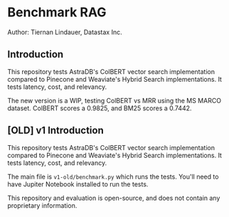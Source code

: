 # Benchmark RAG
Author: Tiernan Lindauer, Datastax Inc.

## Introduction

This repository tests AstraDB's ColBERT vector search implementation compared to Pinecone and Weaviate's Hybrid Search implementations. It tests latency, cost, and relevancy.

The new version is a WIP, testing ColBERT vs MRR using the MS MARCO dataset. ColBERT scores a 0.9825, and BM25 scores a 0.7442. 

## [OLD] v1 Introduction
This repository tests AstraDB's ColBERT vector search implementation compared to Pinecone and Weaviate's Hybrid Search implementations. It tests latency, cost, and relevancy.

The main file is `v1-old/benchmark.py` which runs the tests. You'll need to have Jupiter Notebook installed to run the tests.

This repository and evaluation is open-source, and does not contain any proprietary information.
